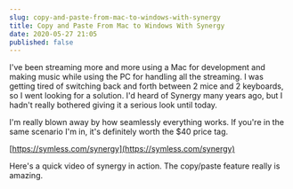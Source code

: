 ```yaml
---
slug: copy-and-paste-from-mac-to-windows-with-synergy
title: Copy and Paste From Mac to Windows With Synergy
date: 2020-05-27 21:05
published: false
---
```


I've been streaming more and more using a Mac for development and making
music while using the PC for handling all the streaming. I was getting
tired of switching back and forth between 2 mice and 2 keyboards, so
I went looking for a solution. I'd heard of Synergy many years ago,
but I hadn't really bothered giving it a serious look until today.

I'm really blown away by how seamlessly everything works. If you're in the
same scenario I'm in, it's definitely worth the $40 price tag.

[https://symless.com/synergy](https://symless.com/synergy)

Here's a quick video of synergy in action. The copy/paste feature really
is amazing.

<YoutubeEmbed slug="TNv3weGDNeQ"/>
